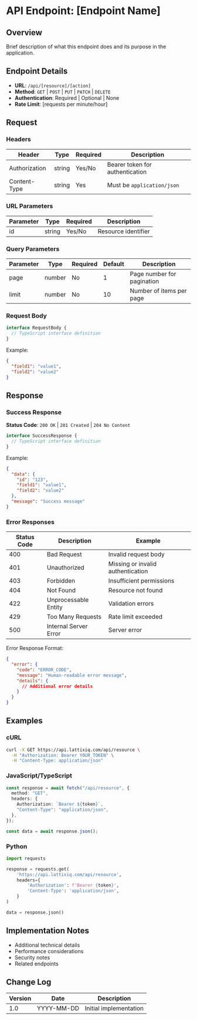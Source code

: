 # API Endpoint: [Endpoint Name]

## Overview

Brief description of what this endpoint does and its purpose in the application.

## Endpoint Details

- **URL**: `/api/[resource]/[action]`
- **Method**: `GET` | `POST` | `PUT` | `PATCH` | `DELETE`
- **Authentication**: Required | Optional | None
- **Rate Limit**: [requests per minute/hour]

## Request

### Headers

| Header        | Type   | Required | Description                     |
| ------------- | ------ | -------- | ------------------------------- |
| Authorization | string | Yes/No   | Bearer token for authentication |
| Content-Type  | string | Yes      | Must be `application/json`      |

### URL Parameters

| Parameter | Type   | Required | Description         |
| --------- | ------ | -------- | ------------------- |
| id        | string | Yes/No   | Resource identifier |

### Query Parameters

| Parameter | Type   | Required | Default | Description                |
| --------- | ------ | -------- | ------- | -------------------------- |
| page      | number | No       | 1       | Page number for pagination |
| limit     | number | No       | 10      | Number of items per page   |

### Request Body

```typescript
interface RequestBody {
  // TypeScript interface definition
}
```

Example:

```json
{
  "field1": "value1",
  "field2": "value2"
}
```

## Response

### Success Response

**Status Code**: `200 OK` | `201 Created` | `204 No Content`

```typescript
interface SuccessResponse {
  // TypeScript interface definition
}
```

Example:

```json
{
  "data": {
    "id": "123",
    "field1": "value1",
    "field2": "value2"
  },
  "message": "Success message"
}
```

### Error Responses

| Status Code | Description           | Example                           |
| ----------- | --------------------- | --------------------------------- |
| 400         | Bad Request           | Invalid request body              |
| 401         | Unauthorized          | Missing or invalid authentication |
| 403         | Forbidden             | Insufficient permissions          |
| 404         | Not Found             | Resource not found                |
| 422         | Unprocessable Entity  | Validation errors                 |
| 429         | Too Many Requests     | Rate limit exceeded               |
| 500         | Internal Server Error | Server error                      |

Error Response Format:

```json
{
  "error": {
    "code": "ERROR_CODE",
    "message": "Human-readable error message",
    "details": {
      // Additional error details
    }
  }
}
```

## Examples

### cURL

```bash
curl -X GET https://api.lattixiq.com/api/resource \
  -H "Authorization: Bearer YOUR_TOKEN" \
  -H "Content-Type: application/json"
```

### JavaScript/TypeScript

```typescript
const response = await fetch("/api/resource", {
  method: "GET",
  headers: {
    Authorization: `Bearer ${token}`,
    "Content-Type": "application/json",
  },
});

const data = await response.json();
```

### Python

```python
import requests

response = requests.get(
    'https://api.lattixiq.com/api/resource',
    headers={
        'Authorization': f'Bearer {token}',
        'Content-Type': 'application/json',
    }
)

data = response.json()
```

## Implementation Notes

- Additional technical details
- Performance considerations
- Security notes
- Related endpoints

## Change Log

| Version | Date       | Description            |
| ------- | ---------- | ---------------------- |
| 1.0     | YYYY-MM-DD | Initial implementation |
